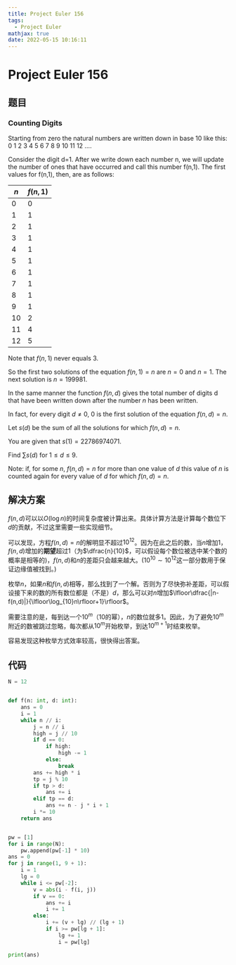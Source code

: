 ```yaml
---
title: Project Euler 156
tags:
  - Project Euler
mathjax: true
date: 2022-05-15 10:16:11
---
```


<escape><!-- more --></escape>

# Project Euler 156

## 题目

### Counting Digits

Starting from zero the natural numbers are written down in base 10 like this:
$0\ 1\ 2\ 3\ 4\ 5\ 6\ 7\ 8\ 9\ 10\ 11\ 12\ \dots.$

Consider the digit d=1. After we write down each number n, we will update the number of ones that have occurred and call this number f(n,1). The first values for f(n,1), then, are as follows:

|$n$|$f(n,1)$|
|-|-|
|$0$|$0$|
|$1$|$1$|
|$2$|$1$|
|$3$|$1$|
|$4$|$1$|
|$5$|$1$|
|$6$|$1$|
|$7$|$1$|
|$8$|$1$|
|$9$|$1$|
|$10$|$2$|
|$11$|$4$|
|$12$|$5$|

Note that $f(n,1)$ never equals $3$.

So the first two solutions of the equation $f(n,1)=n$ are $n=0$ and $n=1$. The next solution is $n=199981$.

In the same manner the function $f(n,d)$ gives the total number of digits d that have been written down after the number $n$ has been written.

In fact, for every digit $d \neq 0$, $0$ is the first solution of the equation $f(n,d)=n$.

Let $s(d)$ be the sum of all the solutions for which $f(n,d)=n$.

You are given that $s(1)=22786974071$.

Find  $\sum s(d)$ for $1 \leq d \leq 9$.

Note: if, for some $n$, $f(n,d)=n$ for more than one value of $d$ this value of $n$ is counted again for every value of $d$ for which $f(n,d)=n$.

## 解决方案

$f(n,d)$可以以$O(\log n)$的时间复杂度被计算出来。具体计算方法是计算每个数位下$d$的贡献，不过这里需要一些实现细节。

可以发现，方程$f(n,d)=n$的解明显不超过$10^{12}$。因为在此之后的数，当$n$增加$1$，$f(n,d)$增加的**期望**超过$1$（为$\dfrac{n}{10}$，可以假设每个数位被选中某个数的概率是相等的)，$f(n,d)$和$n$的差距只会越来越大。($10^{10}\sim10^{12}$这一部分数用于保证边缘值被找到。)

枚举$n$，如果$n$和$f(n,d)$相等，那么找到了一个解。否则为了尽快弥补差距，可以假设接下来的数的所有数位都是（不是）$d$，那么可以对$n$增加$\lfloor\dfrac{|n-f(n,d)|}{\lfloor\log_{10}n\rfloor+1}\rfloor$。

需要注意的是，每到达一个$10^m$（$10$的幂），$n$的数位就多$1$。因此，为了避免$10^m$附近的数被跳过忽略，每次都从$10^m$开始枚举，到达$10^{m+1}$时结束枚举。

容易发现这种枚举方式效率较高，很快得出答案。

## 代码

```py
N = 12


def f(n: int, d: int):
    ans = 0
    i = 1
    while n // i:
        j = n // i
        high = j // 10
        if d == 0:
            if high:
                high -= 1
            else:
                break
        ans += high * i
        tp = j % 10
        if tp > d:
            ans += i
        elif tp == d:
            ans += n - j * i + 1
        i *= 10
    return ans


pw = [1]
for i in range(N):
    pw.append(pw[-1] * 10)
ans = 0
for j in range(1, 9 + 1):
    i = 1
    lg = 0
    while i <= pw[-2]:
        v = abs(i - f(i, j))
        if v == 0:
            ans += i
            i += 1
        else:
            i += (v + lg) // (lg + 1)
            if i >= pw[lg + 1]:
                lg += 1
                i = pw[lg]

print(ans)
```
